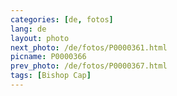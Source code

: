 ```yaml
---
categories: [de, fotos]
lang: de
layout: photo
next_photo: /de/fotos/P0000361.html
picname: P0000366
prev_photo: /de/fotos/P0000367.html
tags: [Bishop Cap]
---
```

